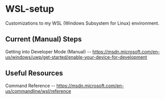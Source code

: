 # WSL-setup
Customizations to my WSL (Windows Subsystem for Linux) environment.

## Current (Manual) Steps
Getting into Developer Mode (Manual) -- https://msdn.microsoft.com/en-us/windows/uwp/get-started/enable-your-device-for-development

## Useful Resources
Command Reference -- https://msdn.microsoft.com/en-us/commandline/wsl/reference

